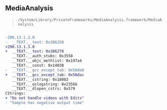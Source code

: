 ## MediaAnalysis

> `/System/Library/PrivateFrameworks/MediaAnalysis.framework/MediaAnalysis`

```diff

-290.13.1.2.0
-  __TEXT.__text: 0x386258
+290.13.1.3.0
+  __TEXT.__text: 0x386278
   __TEXT.__auth_stubs: 0x3550
   __TEXT.__objc_methlist: 0x197a4
   __TEXT.__const: 0x14038
-  __TEXT.__gcc_except_tab: 0x56da0
+  __TEXT.__gcc_except_tab: 0x56dac
   __TEXT.__cstring: 0x18083
   __TEXT.__oslogstring: 0x2356b
   __TEXT.__dlopen_cstrs: 0x579
CStrings:
+ "Do not handle videos with Edits"
- "Sample has negative output time"

```
